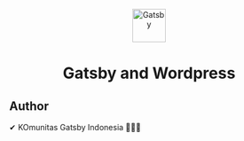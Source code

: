 <p align="center">
  <a href="https://www.gatsbyjs.com">
    <img alt="Gatsby" src="https://www.gatsbyjs.com/Gatsby-Monogram.svg" width="60" />
  </a>
</p>
<h1 align="center">
  Gatsby and Wordpress
</h1>

## Author
✔ KOmunitas Gatsby Indonesia 👨‍👩‍👧
